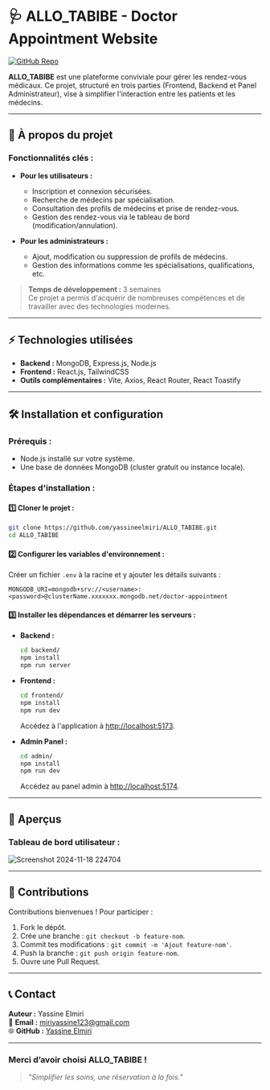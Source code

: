 # 🩺 **ALLO_TABIBE - Doctor Appointment Website**

[![GitHub Repo](https://img.shields.io/badge/GitHub-ALLO_TABIBE-blue?style=flat-square&logo=github)](https://github.com/yassineelmiri/ALLO_TABIBE)

**ALLO_TABIBE** est une plateforme conviviale pour gérer les rendez-vous médicaux. Ce projet, structuré en trois parties (Frontend, Backend et Panel Administrateur), vise à simplifier l'interaction entre les patients et les médecins.

---

## 🌟 **À propos du projet**

### Fonctionnalités clés :
- **Pour les utilisateurs :**
  - Inscription et connexion sécurisées.
  - Recherche de médecins par spécialisation.
  - Consultation des profils de médecins et prise de rendez-vous.
  - Gestion des rendez-vous via le tableau de bord (modification/annulation).
  
- **Pour les administrateurs :**
  - Ajout, modification ou suppression de profils de médecins.
  - Gestion des informations comme les spécialisations, qualifications, etc.

> **Temps de développement :** 3 semaines  
> Ce projet a permis d'acquérir de nombreuses compétences et de travailler avec des technologies modernes.

---

## ⚡ **Technologies utilisées**
- **Backend :** MongoDB, Express.js, Node.js  
- **Frontend :** React.js, TailwindCSS  
- **Outils complémentaires :** Vite, Axios, React Router, React Toastify  

---

## 🛠 **Installation et configuration**

### Prérequis :
- Node.js installé sur votre système.
- Une base de données MongoDB (cluster gratuit ou instance locale).

### Étapes d'installation :

#### 1️⃣ Cloner le projet :
```bash
git clone https://github.com/yassineelmiri/ALLO_TABIBE.git
cd ALLO_TABIBE
```

#### 2️⃣ Configurer les variables d'environnement :
Créer un fichier `.env` à la racine et y ajouter les détails suivants :
```env
MONGODB_URI=mongodb+srv://<username>:<password>@clusterName.xxxxxxx.mongodb.net/doctor-appointment
```

#### 3️⃣ Installer les dépendances et démarrer les serveurs :

- **Backend :**
  ```bash
  cd backend/
  npm install
  npm run server
  ```
  
- **Frontend :**
  ```bash
  cd frontend/
  npm install
  npm run dev
  ```
  Accédez à l'application à [http://localhost:5173](http://localhost:5173).

- **Admin Panel :**
  ```bash
  cd admin/
  npm install
  npm run dev
  ```
  Accédez au panel admin à [http://localhost:5174](http://localhost:5174).

---

## 📸 **Aperçus**

### Tableau de bord utilisateur :


![Screenshot 2024-11-18 224704](https://github.com/user-attachments/assets/0bb58f2e-9266-4352-8639-5624d12e5555)


---

## 🙌 **Contributions**
Contributions bienvenues ! Pour participer :  
1. Fork le dépôt.  
2. Crée une branche : `git checkout -b feature-nom`.  
3. Commit tes modifications : `git commit -m 'Ajout feature-nom'`.  
4. Push la branche : `git push origin feature-nom`.  
5. Ouvre une Pull Request.

---

## 📞 **Contact**

**Auteur :** Yassine Elmiri  
📧 **Email :** [miriyassine123@gmail.com](mailto:miriyassine123@gmail.com)  
🌐 **GitHub :** [Yassine Elmiri](https://github.com/yassineelmiri)

---

### Merci d’avoir choisi **ALLO_TABIBE** !  
> *"Simplifier les soins, une réservation à la fois."*  
